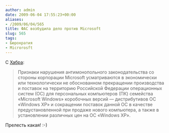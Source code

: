 ```yaml
---
author: admin
date: 2009-06-04 17:55:23+00:00
aliases:
- /2009/06/04/565
title: ФАС возбудила дело против Microsoft
slug: 565
tags:
- Бюрократия
- Microrosft
---
```


С [Хабра](http://habrahabr.ru/blogs/lenta/61374/):

> Признаки нарушения антимонопольного законодательства со стороны корпорации Microsoft усматриваются в экономически или технологически не обоснованном прекращении производства и поставок на территорию Российской Федерации операционных систем (ОС) для персональных компьютеров (ПК) семейства «Microsoft Windows» коробочных версий — дистрибутивов ОС «Windows XP» и сокращении поставок данной ОС в качестве предустановленной при продаже нового компьютера, а также в установлении различных цен на ОС «Windows XP».

Прелесть какая! :-)
